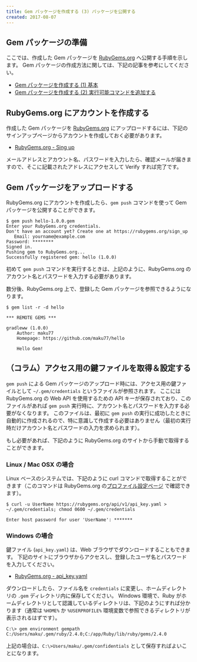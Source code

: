 ```yaml
---
title: Gem パッケージを作成する (3) パッケージを公開する
created: 2017-08-07
---
```


Gem パッケージの準備
----

ここでは、作成した Gem パッケージを [RubyGems.org](https://rubygems.org/) へ公開する手順を示します。
Gem パッケージの作成方法に関しては、下記の記事を参考にしてください。

* [Gem パッケージを作成する (1) 基本](create-gem.html)
* [Gem パッケージを作成する (2) 実行可能コマンドを追加する](create-gem2.html)


RubyGems.org にアカウントを作成する
----

作成した Gem パッケージを [RubyGems.org](https://rubygems.org/) にアップロードするには、下記のサインアップページからアカウントを作成しておく必要があります。

* [RubyGems.org - Sing up](https://rubygems.org/sign_up)

メールアドレスとアカウント名、パスワードを入力したら、確認メールが届きますので、そこに記載されたアドレスにアクセスして Verify すれば完了です。


Gem パッケージをアップロードする
----

RubyGems.org にアカウントを作成したら、`gem push` コマンドを使って Gem パッケージを公開することができます。

~~~
$ gem push hello-1.0.0.gem
Enter your RubyGems.org credentials.
Don't have an account yet? Create one at https://rubygems.org/sign_up
   Email: yourname@example.com
Password: ********
Signed in.
Pushing gem to RubyGems.org...
Successfully registered gem: hello (1.0.0)
~~~

初めて `gem push` コマンドを実行するときは、上記のように、RubyGems.org のアカウント名とパスワードを入力する必要があります。

数分後、RubyGems.org 上で、登録した Gem パッケージを参照できるようになります。

~~~
$ gem list -r -d hello

*** REMOTE GEMS ***

gradleww (1.0.0)
    Author: maku77
    Homepage: https://github.com/maku77/hello

    Hello Gem!
~~~


（コラム）アクセス用の鍵ファイルを取得＆設定する
----

`gem push` による Gem パッケージのアップロード時には、アクセス用の鍵ファイルとして `~/.gem/credentials` というファイルが参照されます。
ここには RubyGems.org の Web API を使用するための API キーが保存されており、このファイルがあれば `gem push` 実行時に、アカウント名とパスワードを入力する必要がなくなります。
このファイルは、最初に `gem push` の実行に成功したときに自動的に作成されるので、特に意識して作成する必要はありません（最初の実行時だけアカウント名とパスワードの入力を求められます）。

もし必要があれば、下記のように RubyGems.org のサイトから手動で取得することができます。

### Linux / Mac OSX の場合

Linux ベースのシステムでは、下記のように curl コマンドで取得することができます（このコマンドは RubyGems.org の[プロファイル設定ページ](https://rubygems.org/profile/edit) で確認できます）。

~~~
$ curl -u UserName https://rubygems.org/api/v1/api_key.yaml > ~/.gem/credentials; chmod 0600 ~/.gem/credentials

Enter host password for user 'UserName': *******
~~~

### Windows の場合

鍵ファイル (`api_key.yaml`) は、Web ブラウザでダウンロードすることもできます。
下記のサイトにブラウザからアクセスし、登録したユーザ名とパスワードを入力してください。

* [RubyGems.org - api_key.yaml](https://rubygems.org/api/v1/api_key.yaml)

ダウンロードしたら、ファイル名を `credentials` に変更し、ホームディレクトリの `.gem` ディレクトリ内に保存してください。
Windows 環境で、Ruby がホームディレクトリとして認識しているディレクトリは、下記のようにすれば分かります（通常は `%HOME%` か `%USERPROFILE%` 環境変数で参照できるディレクトリが表示されるはずです）。

~~~
C:\> gem environment gempath
C:/Users/maku/.gem/ruby/2.4.0;C:/app/Ruby/lib/ruby/gems/2.4.0
~~~

上記の場合は、`C:\>Users/maku/.gem/confidentials` として保存すればよいことになります。

